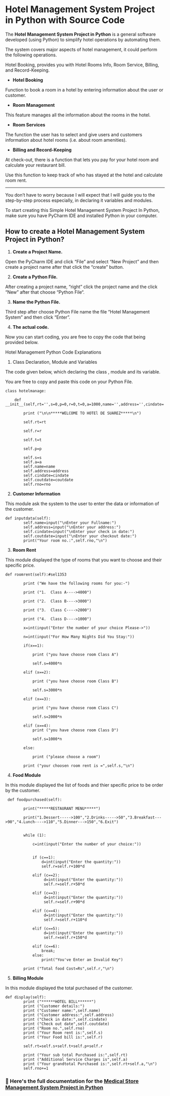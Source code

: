 # Hotel Management System Project in Python with Source Code

The **Hotel Management System Project in Python** is a general software developed (using Python) to simplify hotel operations by automating them.

The system covers major aspects of hotel management, it could perform the following operations. 

Hotel Booking, provides you with Hotel Rooms Info, Room Service, Billing, and Record-Keeping.

* **Hotel Booking**

Function to book a room in a hotel by entering information about the user or customer.

* **Room Management**

This feature manages all the information about the rooms in the hotel.

* **Room Services**

The function the user has to select and give users and customers information about hotel rooms (i.e. about room amenities).

* **Billing and Record-Keeping**

At check-out, there is a function that lets you pay for your hotel room and calculate your restaurant bill.

Use this function to keep track of who has stayed at the hotel and calculate room rent.

----

You don’t have to worry because I will expect that I will guide you to the step-by-step process especially, in declaring it variables and modules.

To start creating this Simple Hotel Management System Project In Python, make sure you have PyCharm IDE and installed Python in your computer.

## How to create a Hotel Management System Project in Python?

1. **Create a Project Name.**

Open the PyCharm IDE and click “File” and select “New Project” and then create a project name after that click the “create” button.

2. **Create a Python File.**

After creating a project name, “right” click the project name and the click “New” after that choose “Python File“.

3. **Name the Python File.**

Third step after choose Python File name the file “Hotel Management System” and then click “Enter”.

4. **The actual code.**

Now you can start coding, you are free to copy the code that being provided below.

Hotel Management Python Code Explanations

1. Class Declaration, Module and Variables

The code given below, which declaring the class , module and its variable.

You are free to copy and paste this code on your Python File.

```
class hotelmanage:

    def __init__(self,rt='',s=0,p=0,r=0,t=0,a=1000,name='',address='',cindate='',coutdate='',rno=1):

        print ("\n\n*****WELCOME TO HOTEl DE SUAREZ*****\n")

        self.rt=rt

        self.r=r

        self.t=t

        self.p=p

        self.s=s
        self.a=a
        self.name=name
        self.address=address
        self.cindate=cindate
        self.coutdate=coutdate
        self.rno=rno
```
2. **Customer Information**

This module ask the system to the user to enter the data or information of the customer.

```
def inputdata(self):
        self.name=input("\nEnter your Fullname:")
        self.address=input("\nEnter your address:")
        self.cindate=input("\nEnter your check in date:")
        self.coutdate=input("\nEnter your checkout date:")
        print("Your room no.:",self.rno,"\n")
```

3. **Room Rent**

This module displayed the type of rooms that you want to choose and their specific price.


```
def roomrent(self):#sel1353

        print ("We have the following rooms for you:-")

        print ("1.  Class A---->4000")

        print ("2.  Class B---->3000")

        print ("3.  Class C---->2000")

        print ("4.  Class D---->1000")

        x=int(input("Enter the number of your choice Please->"))

        n=int(input("For How Many Nights Did You Stay:"))

        if(x==1):

            print ("you have choose room Class A")

            self.s=4000*n

        elif (x==2):

            print ("you have choose room Class B")

            self.s=3000*n

        elif (x==3):

            print ("you have choose room Class C")

            self.s=2000*n

        elif (x==4):
            print ("you have choose room Class D")

            self.s=1000*n

        else:

            print ("please choose a room")

        print ("your choosen room rent is =",self.s,"\n")
```

4. **Food Module**

In this module displayed the list of foods and thier specific price to be order by the customer.

```
 def foodpurchased(self):

        print("*****RESTAURANT MENU*****")

        print("1.Dessert----->100","2.Drinks----->50","3.Breakfast--->90","4.Lunch---->110","5.Dinner--->150","6.Exit")


        while (1):

            c=int(input("Enter the number of your choice:"))


            if (c==1):
                d=int(input("Enter the quantity:"))
                self.r=self.r+100*d

            elif (c==2):
                 d=int(input("Enter the quantity:"))
                 self.r=self.r+50*d

            elif (c==3):
                 d=int(input("Enter the quantity:"))
                 self.r=self.r+90*d

            elif (c==4):
                 d=int(input("Enter the quantity:"))
                 self.r=self.r+110*d

            elif (c==5):
                 d=int(input("Enter the quantity:"))
                 self.r=self.r+150*d

            elif (c==6):
                break;
            else:
                print("You've Enter an Invalid Key")

        print ("Total food Cost=Rs",self.r,"\n")
```

5. **Billing Module**

In this module displayed the total purchased of the customer.

```
def display(self):
        print ("******HOTEL BILL******")
        print ("Customer details:")
        print ("Customer name:",self.name)
        print ("Customer address:",self.address)
        print ("Check in date:",self.cindate)
        print ("Check out date",self.coutdate)
        print ("Room no.",self.rno)
        print ("Your Room rent is:",self.s)
        print ("Your Food bill is:",self.r)

        self.rt=self.s+self.t+self.p+self.r

        print ("Your sub total Purchased is:",self.rt)
        print ("Additional Service Charges is",self.a)
        print ("Your grandtotal Purchased is:",self.rt+self.a,"\n")
        self.rno+=1
```

### 📌 Here's the full documentation for the [Medical Store Management System Project in Python](https://itsourcecode.com/free-projects/python-projects/hotel-management-system-project-in-python/)
